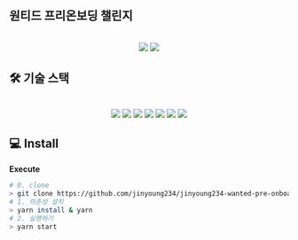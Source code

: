 ## 원티드 프리온보딩 챌린지

<div align="center">
<br/>
  <img src="https://img.shields.io/badge/version-1.0.0-4B32C3"/>
  <img src="https://img.shields.io/badge/yarn-1.22.19-2C8EBB?logo=yarn"/>
  <br/>
</div>


## 🛠 기술 스택

<div align="center">
<br/>
  <img src="https://img.shields.io/badge/React-61dafb?logo=React"/>
  <img src="https://img.shields.io/badge/Typescript-3178c6?logo=typescript"/>
  <img src="https://img.shields.io/badge/Recoil-0094F5?logo=recoil"/>
    <img src="https://img.shields.io/badge/React Query-F7B93E?logo=React Query"/>
  <img src="https://img.shields.io/badge/Husky-41454A?logo=husky"/>
  <img src="https://img.shields.io/badge/Prettier-F7B93E?logo=Prettier"/>
  <img src="https://img.shields.io/badge/Eslint-4B32C3?logo=Eslint"/>
  <br/>
</div>

## 💻 Install

**Execute**

```bash
# 0. clone
> git clone https://github.com/jinyoung234/jinyoung234-wanted-pre-onboarding-challenge-fe-1.git
# 1. 의존성 설치
> yarn install & yarn
# 2. 실행하기
> yarn start
```
